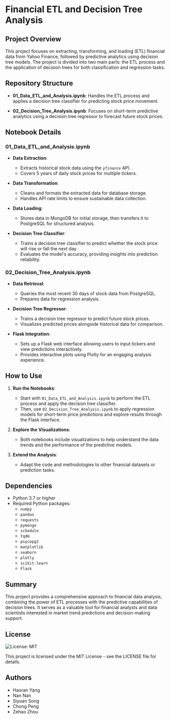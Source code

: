# Financial ETL and Decision Tree Analysis

## Project Overview

This project focuses on extracting, transforming, and loading (ETL) financial data from Yahoo Finance, followed by predictive analytics using decision tree models. The project is divided into two main parts: the ETL process and the application of decision trees for both classification and regression tasks.

## Repository Structure

- **01_Data_ETL_and_Analysis.ipynb**: Handles the ETL process and applies a decision tree classifier for predicting stock price movement.
  
- **02_Decision_Tree_Analysis.ipynb**: Focuses on short-term predictive analytics using a decision tree regressor to forecast future stock prices.

## Notebook Details

### 01_Data_ETL_and_Analysis.ipynb

- **Data Extraction**:
  - Extracts historical stock data using the `yfinance` API.
  - Covers 5 years of daily stock prices for multiple tickers.

- **Data Transformation**:
  - Cleans and formats the extracted data for database storage.
  - Handles API rate limits to ensure sustainable data collection.

- **Data Loading**:
  - Stores data in MongoDB for initial storage, then transfers it to PostgreSQL for structured analysis.

- **Decision Tree Classifier**:
  - Trains a decision tree classifier to predict whether the stock price will rise or fall the next day.
  - Evaluates the model's accuracy, providing insights into prediction reliability.

### 02_Decision_Tree_Analysis.ipynb

- **Data Retrieval**:
  - Queries the most recent 30 days of stock data from PostgreSQL.
  - Prepares data for regression analysis.

- **Decision Tree Regressor**:
  - Trains a decision tree regressor to predict future stock prices.
  - Visualizes predicted prices alongside historical data for comparison.

- **Flask Integration**:
  - Sets up a Flask web interface allowing users to input tickers and view predictions interactively.
  - Provides interactive plots using Plotly for an engaging analysis experience.

## How to Use

1. **Run the Notebooks**: 
   - Start with `01_Data_ETL_and_Analysis.ipynb` to perform the ETL process and apply the decision tree classifier.
   - Then, use `02_Decision_Tree_Analysis.ipynb` to apply regression models for short-term price predictions and explore results through the Flask interface.

2. **Explore the Visualizations**:
   - Both notebooks include visualizations to help understand the data trends and the performance of the predictive models.

3. **Extend the Analysis**:
   - Adapt the code and methodologies to other financial datasets or prediction tasks.

## Dependencies

- Python 3.7 or higher
- Required Python packages:
  - `numpy`
  - `pandas`
  - `requests`
  - `pymongo`
  - `schedule`
  - `tqdm`
  - `psycopg2`
  - `matplotlib`
  - `seaborn`
  - `plotly`
  - `scikit-learn`
  - `Flask`

## Summary

This project provides a comprehensive approach to financial data analysis, combining the power of ETL processes with the predictive capabilities of decision trees. It serves as a valuable tool for financial analysts and data scientists interested in market trend predictions and decision-making support.

## License

![License: MIT](https://img.shields.io/badge/License-MIT-green.svg?style=for-the-badge)

This project is licensed under the MIT License - see the LICENSE file for details.

## Authors

- Haoran Yang
- Nan Nan
- Siyuan Song
- Chong Peng
- Zehao Zhou

